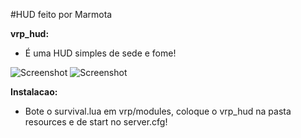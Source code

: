 #HUD feito por Marmota

**vrp_hud:**
 - É uma HUD simples de sede e fome!


  ![Screenshot](https://imgur.com/r4XV6lb.png)
  ![Screenshot](https://imgur.com/QvUPXwk.png)
  
 **Instalacao:**
  - Bote o survival.lua em vrp/modules, coloque o vrp_hud na pasta resources e de start no server.cfg!

